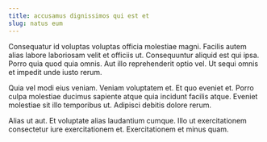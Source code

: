 ```yaml
---
title: accusamus dignissimos qui est et
slug: natus eum
---
```


Consequatur id voluptas voluptas officia molestiae magni. Facilis autem alias labore laboriosam velit et officiis ut. Consequuntur aliquid est qui ipsa. Porro quia quod quia omnis. Aut illo reprehenderit optio vel. Ut sequi omnis et impedit unde iusto rerum.

Quia vel modi eius veniam. Veniam voluptatem et. Et quo eveniet et. Porro culpa molestiae ducimus sapiente atque quia incidunt facilis atque. Eveniet molestiae sit illo temporibus ut. Adipisci debitis dolore rerum.

Alias ut aut. Et voluptate alias laudantium cumque. Illo ut exercitationem consectetur iure exercitationem et. Exercitationem et minus quam.
